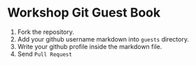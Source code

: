 # Workshop Git Guest Book

1. Fork the repository.
2. Add your github username markdown into `guests` directory.
3. Write your github profile inside the markdown file.
3. Send `Pull Request`